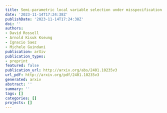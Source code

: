 ```yaml
---
title: Semi-parametric local variable selection under misspecification
date: '2023-11-14T17:24:38Z'
publishDate: '2023-11-14T17:24:38Z'
doi: ''
authors:
- David Rossell
- Arnold Kisuk Kseung
- Ignacio Saez
- Michele Guindani
publication: arXiv
publication_types:
- preprint
featured: false
publication_url: http://arxiv.org/abs/2401.10235v3
url_pdf: http://arxiv.org/pdf/2401.10235v3
generated: arxiv
abstract: ''
summary: ''
tags: []
categories: []
projects: []
---
```

